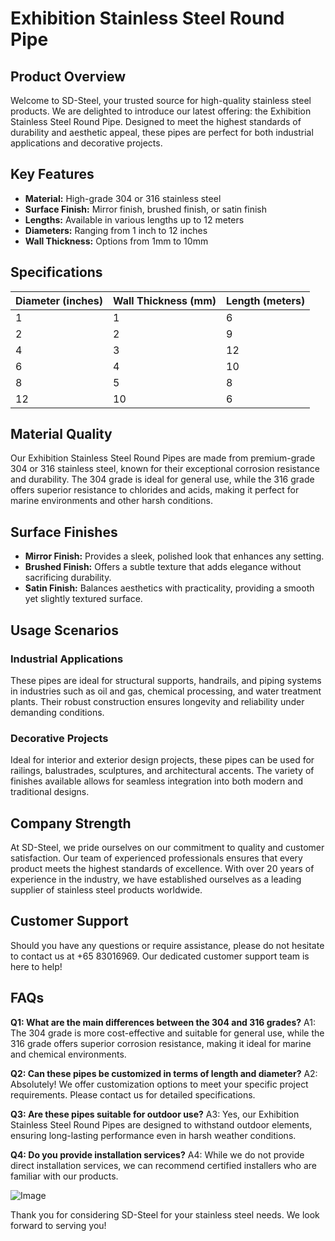 # Exhibition Stainless Steel Round Pipe

## Product Overview

Welcome to SD-Steel, your trusted source for high-quality stainless steel products. We are delighted to introduce our latest offering: the Exhibition Stainless Steel Round Pipe. Designed to meet the highest standards of durability and aesthetic appeal, these pipes are perfect for both industrial applications and decorative projects.

## Key Features

- **Material:** High-grade 304 or 316 stainless steel
- **Surface Finish:** Mirror finish, brushed finish, or satin finish
- **Lengths:** Available in various lengths up to 12 meters
- **Diameters:** Ranging from 1 inch to 12 inches
- **Wall Thickness:** Options from 1mm to 10mm

## Specifications

| Diameter (inches) | Wall Thickness (mm) | Length (meters) |
|-------------------|---------------------|-----------------|
| 1                 | 1                   | 6               |
| 2                 | 2                   | 9               |
| 4                 | 3                   | 12              |
| 6                 | 4                   | 10              |
| 8                 | 5                   | 8               |
| 12                | 10                  | 6               |

## Material Quality

Our Exhibition Stainless Steel Round Pipes are made from premium-grade 304 or 316 stainless steel, known for their exceptional corrosion resistance and durability. The 304 grade is ideal for general use, while the 316 grade offers superior resistance to chlorides and acids, making it perfect for marine environments and other harsh conditions.

## Surface Finishes

- **Mirror Finish:** Provides a sleek, polished look that enhances any setting.
- **Brushed Finish:** Offers a subtle texture that adds elegance without sacrificing durability.
- **Satin Finish:** Balances aesthetics with practicality, providing a smooth yet slightly textured surface.

## Usage Scenarios

### Industrial Applications

These pipes are ideal for structural supports, handrails, and piping systems in industries such as oil and gas, chemical processing, and water treatment plants. Their robust construction ensures longevity and reliability under demanding conditions.

### Decorative Projects

Ideal for interior and exterior design projects, these pipes can be used for railings, balustrades, sculptures, and architectural accents. The variety of finishes available allows for seamless integration into both modern and traditional designs.

## Company Strength

At SD-Steel, we pride ourselves on our commitment to quality and customer satisfaction. Our team of experienced professionals ensures that every product meets the highest standards of excellence. With over 20 years of experience in the industry, we have established ourselves as a leading supplier of stainless steel products worldwide.

## Customer Support

Should you have any questions or require assistance, please do not hesitate to contact us at +65 83016969. Our dedicated customer support team is here to help!

## FAQs

**Q1: What are the main differences between the 304 and 316 grades?**
A1: The 304 grade is more cost-effective and suitable for general use, while the 316 grade offers superior corrosion resistance, making it ideal for marine and chemical environments.

**Q2: Can these pipes be customized in terms of length and diameter?**
A2: Absolutely! We offer customization options to meet your specific project requirements. Please contact us for detailed specifications.

**Q3: Are these pipes suitable for outdoor use?**
A3: Yes, our Exhibition Stainless Steel Round Pipes are designed to withstand outdoor elements, ensuring long-lasting performance even in harsh weather conditions.

**Q4: Do you provide installation services?**
A4: While we do not provide direct installation services, we can recommend certified installers who are familiar with our products.

![Image](https://github.com/user-attachments/assets/2567258e-e124-4816-932d-1809bd27ef0b)

Thank you for considering SD-Steel for your stainless steel needs. We look forward to serving you!